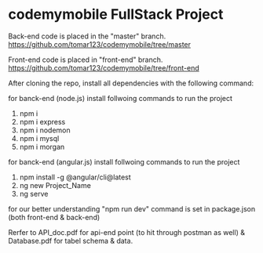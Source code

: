 # codemymobile FullStack Project

Back-end code is placed in the "master" branch.
https://github.com/tomar123/codemymobile/tree/master

Front-end code is placed in "front-end" branch.
https://github.com/tomar123/codemymobile/tree/front-end

After cloning the repo, install all dependencies with the following command:

for banck-end (node.js) install follwoing commands to run the project

1. npm i
2. npm i express
3. npm i nodemon
4. npm i mysql
5. npm i morgan

for banck-end (angular.js) install follwoing commands to run the project

1. npm install -g @angular/cli@latest
2. ng new Project_Name
3. ng serve

for our better understanding "npm run dev" command is set in package.json (both front-end & back-end)

Rerfer to API_doc.pdf for api-end point (to hit through postman as well) & Database.pdf for tabel schema & data.

